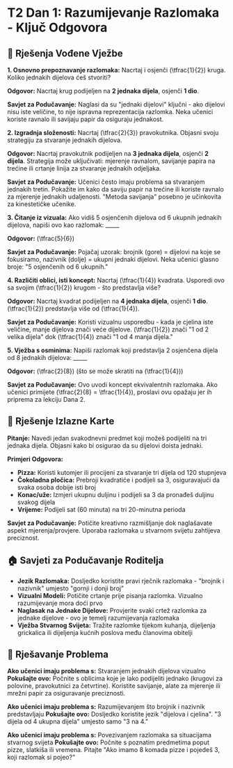 # T2 Dan 1: Razumijevanje Razlomaka - Ključ Odgovora

## 📝 Rješenja Vođene Vježbe

**1. Osnovno prepoznavanje razlomaka:**
Nacrtaj i osjenči \(\tfrac{1}{2}\) kruga. Koliko jednakih dijelova ćeš stvoriti?

**Odgovor:** Nacrtaj krug podijeljen na **2 jednaka dijela**, osjenči **1 dio**.

**Savjet za Podučavanje:** Naglasi da su "jednaki dijelovi" ključni - ako dijelovi nisu iste veličine, to nije ispravna reprezentacija razlomka. Neka učenici koriste ravnalo ili savijaju papir da osiguraju jednakost.

**2. Izgradnja složenosti:**
Nacrtaj \(\tfrac{2}{3}\) pravokutnika. Objasni svoju strategiju za stvaranje jednakih dijelova.

**Odgovor:** Nacrtaj pravokutnik podijeljen na **3 jednaka dijela**, osjenči **2 dijela**. Strategija može uključivati: mjerenje ravnalom, savijanje papira na trećine ili crtanje linija za stvaranje jednakih odjeljaka.

**Savjet za Podučavanje:** Učenici često imaju problema sa stvaranjem jednakih tretin. Pokažite im kako da saviju papir na trećine ili koriste ravnalo za mjerenje jednakih udaljenosti. "Metoda savijanja" posebno je učinkovita za kinestetičke učenike.

**3. Čitanje iz vizuala:**
Ako vidiš 5 osjenčenih dijelova od 6 ukupnih jednakih dijelova, napiši ovo kao razlomak: _____

**Odgovor:** \(\tfrac{5}{6}\)

**Savjet za Podučavanje:** Pojačaj uzorak: brojnik (gore) = dijelovi na koje se fokusiramo, nazivnik (dolje) = ukupni jednaki dijelovi. Neka učenici glasno broje: "5 osjenčenih od 6 ukupnih."

**4. Različiti oblici, isti koncept:**
Nacrtaj \(\tfrac{1}{4}\) kvadrata. Usporedi ovo sa svojim \(\tfrac{1}{2}\) krugom - što predstavlja više?

**Odgovor:** Nacrtaj kvadrat podijeljen na **4 jednaka dijela**, osjenči **1 dio**. \(\tfrac{1}{2}\) predstavlja više od \(\tfrac{1}{4}\).

**Savjet za Podučavanje:** Koristi vizualnu usporedbu - kada je cjelina iste veličine, manje dijelova znači veće dijelove. \(\tfrac{1}{2}\) znači "1 od 2 velika dijela" dok \(\tfrac{1}{4}\) znači "1 od 4 manja dijela."

**5. Vježba s osminima:**
Napiši razlomak koji predstavlja 2 osjenčena dijela od 8 jednakih dijelova: _____

**Odgovor:** \(\tfrac{2}{8}\) (što se može skratiti na \(\tfrac{1}{4}\))

**Savjet za Podučavanje:** Ovo uvodi koncept ekvivalentnih razlomaka. Ako učenici primijete \(\tfrac{2}{8} = \tfrac{1}{4}\), proslavi ovu opažaju jer ih priprema za lekciju Dana 2.

## 🎯 Rješenje Izlazne Karte

**Pitanje:** Navedi jedan svakodnevni predmet koji možeš podijeliti na tri jednaka dijela. Objasni kako bi osigurao da su dijelovi doista jednaki.

**Primjeri Odgovora:**
- **Pizza:** Koristi kutomjer ili procijeni za stvaranje tri dijela od 120 stupnjeva
- **Čokoladna pločica:** Prebroji kvadratiće i podijeli sa 3, osiguravajući da svaka osoba dobije isti broj
- **Konac/uže:** Izmjeri ukupnu duljinu i podijeli sa 3 da pronađeš duljinu svakog dijela
- **Vrijeme:** Podijeli sat (60 minuta) na tri 20-minutna perioda

**Savjet za Podučavanje:** Potičite kreativno razmišljanje dok naglašavate aspekt mjerenja/provjere. Uporaba razlomaka u stvarnom svijetu zahtijeva preciznost.

## 🏠 Savjeti za Podučavanje Roditelja

- **Jezik Razlomaka:** Dosljedko koristite pravi rječnik razlomaka - "brojnik i nazivnik" umjesto "gornji i donji broj"
- **Vizualni Modeli:** Potičite crtanje prije pisanja razlomka. Vizualno razumijevanje mora doći prvo
- **Naglasak na Jednake Dijelove:** Provjerite svaki crtež razlomka za jednake dijelove - ovo je temelj razumijevanja razlomaka
- **Vježba Stvarnog Svijeta:** Tražite razlomke tijekom kuhanja, dijeljenja grickalica ili dijeljenja kućnih poslova među članovima obitelji

## 🔧 Rješavanje Problema

**Ako učenici imaju problema s:** Stvaranjem jednakih dijelova vizualno
**Pokušajte ovo:** Počnite s oblicima koje je lako podijeliti jednako (krugovi za polovine, pravokutnici za četvrtine). Koristite savijanje, alate za mjerenje ili mrežni papir za osiguravanje preciznosti.

**Ako učenici imaju problema s:** Razumijevanjem što brojnik i nazivnik predstavljaju
**Pokušajte ovo:** Dosljedko koristite jezik "dijelova i cjelina". "3 dijela od 4 ukupna dijela" umjesto samo "3 na 4."

**Ako učenici imaju problema s:** Povezivanjem razlomaka sa situacijama stvarnog svijeta
**Pokušajte ovo:** Počnite s poznatim predmetima poput pizze, slatkiša ili vremena. Pitajte "Ako imamo 8 komada pizze i pojedeš 3, koji razlomak si pojeo?"